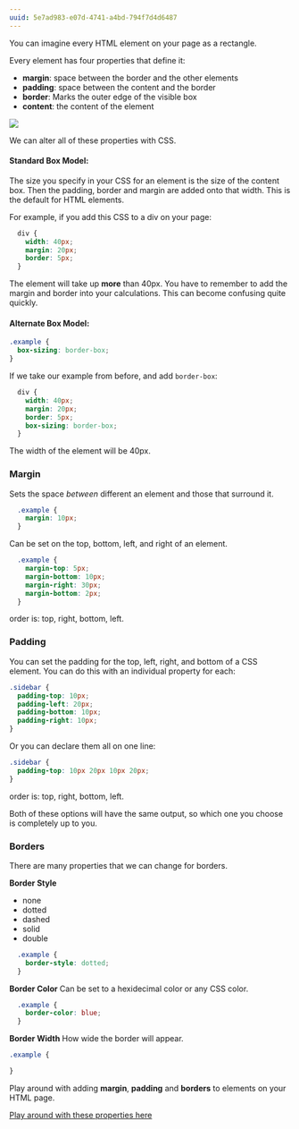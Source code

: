 ```yaml
---
uuid: 5e7ad983-e07d-4741-a4bd-794f7d4d6487
---
```


You can imagine every HTML element on your page as a rectangle.

Every element has four properties that define it:

- **margin**: space between the border and the other elements
- **padding**: space between the content and the border
- **border**: Marks the outer edge of the visible box
- **content**: the content of the element


<!-- Add Diagram -->
![](https://s3.amazonaws.com/thinkific/file_uploads/34662/images/cb9/428/134/box-model-diagram.png)

We can alter all of these properties with CSS.


#### Standard Box Model:

The size you specify in your CSS for an element is the size of the content box.
Then the padding, border and margin are added onto that width. This is the default for HTML elements.

For example, if you add this CSS to a div on your page:

```css
  div {
    width: 40px;
    margin: 20px;
    border: 5px;
  }
```

The element will take up **more** than 40px. You have to remember to add the margin and border into your calculations.
This can become confusing quite quickly.

#### Alternate Box Model:

```css
.example {
  box-sizing: border-box;
}
```

If we take our example from before, and add `border-box`:

```css
  div {
    width: 40px;
    margin: 20px;
    border: 5px;
    box-sizing: border-box;
  }
```

The width of the element will be 40px.


### Margin

Sets the space _between_ different an element and those that surround it.

```css
  .example {
    margin: 10px;
  }
```

Can be set on the top, bottom, left, and right of an element.

```css
  .example {
    margin-top: 5px;
    margin-bottom: 10px;
    margin-right: 30px;
    margin-bottom: 2px;
  }
```

order is: top, right, bottom, left.


### Padding

You can set the padding for the top, left, right, and bottom of a CSS element.
You can do this with an individual property for each:

```css
.sidebar {
  padding-top: 10px;
  padding-left: 20px;
  padding-bottom: 10px;
  padding-right: 10px;
}
```

Or you can declare them all on one line:

```css
.sidebar {
  padding-top: 10px 20px 10px 20px;
}
```

order is: top, right, bottom, left.

Both of these options will have the same output, so which one you choose is completely up to you.


### Borders

There are many properties that we can change for borders.

**Border Style**
- none
- dotted
- dashed
- solid
- double

```css
  .example {
    border-style: dotted;
  }
```

**Border Color**
Can be set to a hexidecimal color or any CSS color.

```css
  .example {
    border-color: blue;
  }
```

**Border Width**
How wide the border will appear.

```css
.example {

}
```

Play around with adding **margin**, **padding** and **borders** to elements on your HTML page.

[Play around with these properties here](learn-box-model.surge.sh)
